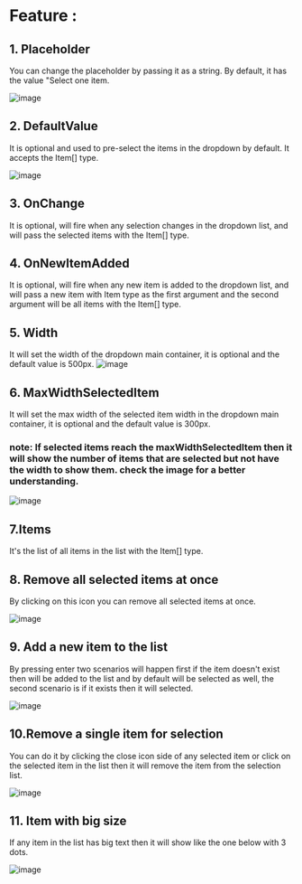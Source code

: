 # Feature : 

## 1. Placeholder
You can change the placeholder by passing it as a string. By default, it has the value "Select one item.

![image](https://github.com/user-attachments/assets/342b33b4-cf98-4397-8a47-410b77c79688)

## 2. DefaultValue
It is optional and used to pre-select the items in the dropdown by default. It accepts the Item[] type.

![image](https://github.com/user-attachments/assets/c6bd8e43-32fb-4c29-91df-539d77ded808)

## 3. OnChange
It is optional, will fire when any selection changes in the dropdown list, and will pass the selected items with the Item[] type. 

## 4. OnNewItemAdded
It is optional, will fire when any new item is added to the dropdown list, and will pass a new item with Item type as the first argument and the second argument will be all items with the Item[] type. 

## 5. Width
It will set the width of the dropdown main container, it is optional and the default value is 500px.
![image](https://github.com/user-attachments/assets/ecba0fe1-ba40-4b5d-b6eb-efa3b834cbe8)

## 6. MaxWidthSelectedItem
It will set the max width of the selected item width in the dropdown main container, it is optional and the default value is 300px.
  ### note: If selected items reach the maxWidthSelectedItem then it will show the number of items that are selected but not have the width to show them. check the image for a better understanding.
  
![image](https://github.com/user-attachments/assets/d85c1466-3220-4f0b-91d2-a13b3926f565)

## 7.Items
It's the list of all items in the list with the Item[] type.

## 8. Remove all selected items at once
By clicking on this icon you can remove all selected items at once.

![image](https://github.com/user-attachments/assets/c8f047e6-aa00-43a8-9691-e197913ba07b)

## 9. Add a new item to the list
By pressing enter two scenarios will happen first if the item doesn't exist then will be added to the list and by default will be selected as well, the second scenario is if it exists then it will selected.

![image](https://github.com/user-attachments/assets/1c8d3f44-cee3-4724-bfa8-22047e622c2a)

## 10.Remove a single item for selection
You can do it by clicking the close icon side of any selected item or click on the selected item in the list then it will remove the item from the selection list.

![image](https://github.com/user-attachments/assets/425c8300-5ade-49a6-8f3f-b966afab5ea0)

## 11. Item with big size
If any item in the list has big text then it will show like the one below with 3 dots.

![image](https://github.com/user-attachments/assets/08dddc14-004e-4242-a2d7-79a5b1928361)

